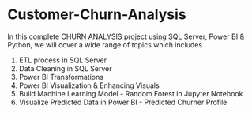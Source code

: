 # Customer-Churn-Analysis


In this complete CHURN ANALYSIS project using SQL Server, Power BI & Python, we will cover a wide range of topics which includes
1. ETL process in SQL Server
2. Data Cleaning in SQL Server
3. Power BI Transformations
4. Power BI Visualization & Enhancing Visuals
5. Build Machine Learning Model - Random Forest in Jupyter Notebook
6. Visualize Predicted Data in Power BI - Predicted Churner Profile
